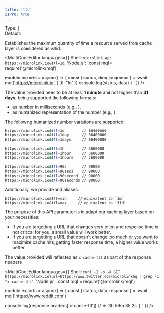 ```yaml
---
title: 'ttl'
isPro: true
--- 
```


Type: <TypeContainer><Type children='<string>'/> | <Type children='<number>'/></TypeContainer><br/>
Default: <Type children="'24h'"/>

Establishes the maximum quantity of time a resource served from cache layer is considered as valid.

<MultiCodeEditor languages={{
  Shell: `microlink-api https://microlink.io&ttl=1d`,
  'Node.js': `const mql = require('@microlink/mql')
 
module.exports = async () => {
  const { status, data, response } = await mql('https://microlink.io', {
    ttl: '1d'
  })
  console.log(status, data)
}
  `
  }} 
/>

The value provided need to be at least **1 minute** and not higher than **31 days**, being supported the following formats:

- as number in milliseconds (e.g., <Type children="86400000"/>).
- as humanized representation of the number (e.g., <Type children="'24h'"/>).

The following humanized number variations are supported:

```bash
https://microlink.io&ttl=1d        // 86400000
https://microlink.io&ttl=1day      // 86400000
https://microlink.io&ttl=1days     // 86400000

https://microlink.io&ttl=1h        // 3600000
https://microlink.io&ttl=1hour     // 3600000
https://microlink.io&ttl=1hours    // 3600000

https://microlink.io&ttl=90s       // 90000
https://microlink.io&ttl=90secs    // 90000
https://microlink.io&ttl=90second  // 90000
https://microlink.io&ttl=90seconds // 90000
```

Additionally, we provide <Type children="'min'"/> and <Type children="'max'"/> aliases:

```
https://microlink.io&ttl=min     // equivalent to `1m`
https://microlink.io&ttl=max     // equivalent to `31d`
```

The purpose of this API parameter is to adapt our caching layer based on your necessities:

- If you are targetting a URL that changes very often and response time is not critical for you, a small value will work better.
- If you are targetting a URL that doesn't change too much or you want to maximize cache hits, getting faster response time, a higher value works better.

The value provided will reflected as `x-cache-ttl` as part of the response headers

<MultiCodeEditor languages={{
  Shell: `curl -I -s -X GET https://microlink.io?url=https://www.twitter.com/microlinkhq | grep -i "x-cache-ttl"`,
  'Node.js': `const mql = require('@microlink/mql')
 
module.exports = async () => {
  const { status, data, response } = await mql('https://www.reddit.com')
  
  console.log(response.headers['x-cache-ttl']) // => '3h 56m 35.2s'
}
  `
  }} 
/>

